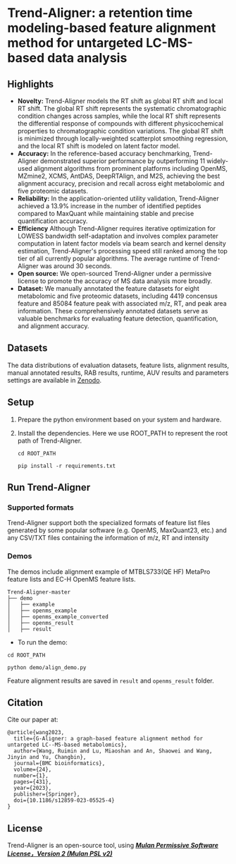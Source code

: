# Trend-Aligner: a retention time modeling-based feature alignment method for untargeted LC-MS-based data analysis


## Highlights
- **Novelty:** Trend-Aligner models the RT shift as global RT shift and local RT shift. The global RT shift represents the systematic chromatographic condition changes across samples, while the local RT shift represents the differential response of compounds with different physicochemical properties to chromatographic condition variations. The global RT shift is minimized through locally-weighted scatterplot smoothing regression, and the local RT shift is modeled on latent factor model. 
- **Accuracy:** In the reference-based accuracy benchmarking, Trend-Aligner demonstrated superior performance by outperforming 11 widely-used alignment algorithms from prominent platforms including OpenMS, MZmine2, XCMS, AntDAS, DeepRTAlign, and M2S, achieving the best alignment accuracy, precision and recall across eight metabolomic and five proteomic datasets.
- **Reliability:** In the application-oriented utility validation, Trend-Aligner achieved a 13.9% increase in the number of identified peptides compared to MaxQuant while maintaining stable and precise quantification accuracy. 
- **Efficiency** Although Trend-Aligner requires iterative optimization for LOWESS bandwidth self-adaptation and involves complex parameter computation in latent factor models via beam search and kernel density estimation, Trend-Aligner's processing speed still ranked among the top tier of all currently popular algorithms. The average runtime of Trend-Aligner was around 30 seconds.
- **Open source:** We open-sourced Trend-Aligner under a permissive license to promote the accuracy of MS data analysis more broadly.
- **Dataset:** We manually annotated the feature datasets for eight metabolomic and five proteomic datasets, including 4419 concensus feature and 85084 feature peak with associated m/z, RT, and peak area information. These comprehensively annotated datasets serve as valuable benchmarks for evaluating feature detection, quantification, and alignment accuracy.

## Datasets
The data distributions of evaluation datasets, feature lists, alignment results, manual annotated results, RAB results, runtime, AUV results and parameters settings are available in [Zenodo](https://doi.org/10.5281/zenodo.15054538).


## Setup
1. Prepare the python environment based on your system and hardware.
   
2. Install the dependencies. Here we use ROOT_PATH to represent the root path of Trend-Aligner.
   
    ```cd ROOT_PATH```
   
    ```pip install -r requirements.txt```



## Run Trend-Aligner

### Supported formats
Trend-Aligner support both the specialized formats of feature list files generated by some popular software (e.g. OpenMS, MaxQuant23, etc.) and any CSV/TXT files containing the information of m/z, RT and intensity

### Demos
The demos include alignment example of MTBLS733(QE HF) MetaPro feature lists and EC-H OpenMS feature lists.

```
Trend-Aligner-master
├── demo
│   ├── example
│   ├── openms_example
│   ├── openms_example_converted
│   ├── openms_result
│   ├── result
```


- To run the demo:

```cd ROOT_PATH```

```python demo/align_demo.py```

Feature alignment results are saved in ```result``` and ```openms_result``` folder.


## Citation

Cite our paper at:
```
@article{wang2023,
  title={G-Aligner: a graph-based feature alignment method for untargeted LC--MS-based metabolomics},
  author={Wang, Ruimin and Lu, Miaoshan and An, Shaowei and Wang, Jinyin and Yu, Changbin},
  journal={BMC bioinformatics},
  volume={24},
  number={1},
  pages={431},
  year={2023},
  publisher={Springer},
  doi={10.1186/s12859-023-05525-4}
}
```

## License

Trend-Aligner is an open-source tool, using [***Mulan Permissive Software License，Version 2 (Mulan PSL v2)***](http://license.coscl.org.cn/MulanPSL2)

